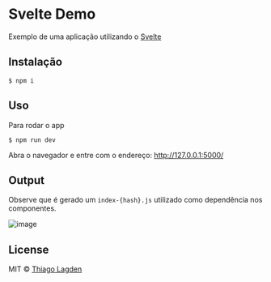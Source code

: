 # Svelte Demo


Exemplo de uma aplicação utilizando o [Svelte](https://svelte.dev/)

## Instalação

```
$ npm i
```


## Uso

Para rodar o app

```
$ npm run dev
```

Abra o navegador e entre com o endereço: http://127.0.0.1:5000/


## Output

Observe que é gerado um `index-{hash}.js` utilizado como dependência nos componentes.

![image](https://user-images.githubusercontent.com/130963/64584426-ff9d3e00-d36a-11e9-89d5-af7ff21af70e.png)


## License

MIT © [Thiago Lagden](https://github.com/lagden)
